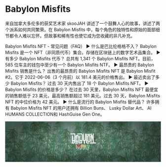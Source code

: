 # Babylon Misfits

来自加拿大多伦多的获奖艺术家 skooJAH 讲述了一个鼓舞人心的故事，讲述了两个派系如何共同繁荣。在 Babylon Misfits 中，每个角色的独特性和原始的面部细节都令人难以忘怀。但故事和稀有性也使它成为您收藏的非凡补充。

Babylon Misfits NFT - 常见问题（FAQ）
▶ 什么是巴比伦格格不入？
Babylon Misfits 是一个 NFT（非同质代币）集合。存储在区块链上的数字艺术品集合。
▶ 有多少 Babylon Misfits 代币？
总共有 1,341 个 Babylon Misfits NFT。目前，585 位车主的钱包中至少有一个 Babylon Misfits NTF。
▶ 最昂贵的 Babylon Misfits 销售是什么？
出售的最昂贵的 Babylon Misfits NFT 是 Babylon Misfit #2。它于 2022-06-06（3 个月前）以 181.4 美元的价格售出。
▶ 最近卖出了多少 Babylon Misfits？
过去 30 天内售出了 18 个 Babylon Misfits NFT。
▶ Babylon Misfits 的价格是多少？
在过去 30 天里，Babylon Misfits NFT 最便宜的销售额低于 23 美元，最高销售额超过 181 美元。过去 30 天，Babylon Misfits NFT 的中位价格为 42 美元。
▶ 什么是流行的 Babylon Misfits 替代品？
许多拥有 Babylon Misfits NFT 的用户还拥有 Billion Buns、 Lusky Dollar Art、 AI HUMANS COLLECTION和 HashGuise Gen One。

![unnamed](unnamed.png)
